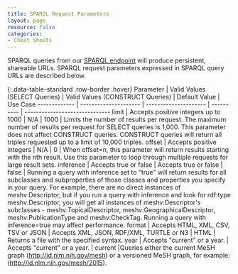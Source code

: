 ```yaml
---
title: SPARQL Request Parameters
layout: page
resource: false
categories:
- Cheat Sheets
---
```


SPARQL queries from our [SPARQL endpoint](http://id.nlm.nih.gov/mesh/query) will produce persistent, shareable URLs. SPARQL request parameters expressed in SPARQL query URLs are described below.

{:.data-table-standard .row-border .hover}
Parameter | Valid Values (SELECT Queries) | Valid Values (CONSTRUCT Queries) | Default Value | Use Case
------------- | --------------------- | --------------------- | ---------- | ------------------------------
limit | Accepts positive integers up to 1000 | N/A | 1000 | Limits the number of results per request. The maximum number of results per request for SELECT queries is 1,000. This parameter does not affect CONSTRUCT queries. CONSTRUCT queries will return all triples requested up to a limit of 10,000 triples. 
offset | Accepts positive integers | N/A | 0 | When offset=n, this parameter will return results starting with the nth result. Use this parameter to loop through multiple requests for large result sets.
inference | Accepts true or false | Accepts true or false | false | Running a query with inference set to "true" will return results for all subclasses and subproperties of those classes and properties you specify in your query. For example, there are no direct instances of meshv:Descriptor, but if you run a query with inference and look for rdf:type meshv:Descriptor, you will get all instances of meshv:Descriptor's subclasses - meshv:TopicalDescriptor, meshv:GeographicalDescriptor, meshv:PublicationType and meshv:CheckTag. Running a query with inference=true may affect performance.
format | Accepts HTML, XML, CSV, TSV or JSON | Accepts XML, JSON, RDF/XML, TURTLE or N3 | HTML | Returns a file with the specified syntax. 
year | Accepts "current" or a year. | Accepts "current" or a year. | current |Queries either the current MeSH graph (<http://id.nlm.nih.gov/mesh>) or a versioned MeSH graph, for example: (<http://id.nlm.nih.gov/mesh/2015>). 
